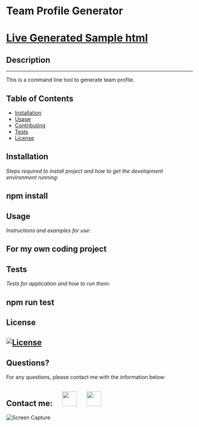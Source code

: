 # Team Profile Generator

# [Live Generated Sample html](https://zoneam.github.io/Team-Profile-Generator/)

## Description

---

This is a command line tool to generate team profile.

## Table of Contents

- [Installation](#installation)
- [Usage](#usage)
- [Contributing](#contributing)
- [Tests](#tests)
- [License](#license)

## Installation

_Steps required to install project and how to get the development environment running:_

## npm install

## Usage

_Instructions and examples for use:_

## For my own coding project

## Tests

_Tests for application and how to run them:_

## npm run test

## License

## [![License](https://img.shields.io/badge/License-MIT-yellow.svg)](https://opensource.org/licenses/MIT)

## Questions?

For any questions, please contact me with the information below:

## Contact me:  [<img src="https://image.flaticon.com/icons/png/512/726/726623.png" width="40" >](mailto:zoneam@gmail.com)  [<img src="https://image.flaticon.com/icons/png/512/270/270798.png" width="40" >](https://github.com/zoneam)

![Screen Capture](./src/capture.gif)
